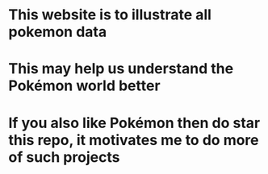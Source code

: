# This website is to illustrate all pokemon data
# This may help us understand the Pokémon world better
# If you also like Pokémon then do star this repo, it motivates me to do more of such projects

